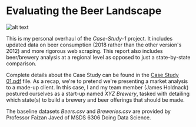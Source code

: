 # Evaluating the Beer Landscape

![alt text](http://www.shangri-la.com/uploadedImages/Shangri-la_Hotels/Hangzhou,_Midtown_Shangri-La/dining/restaurants/midtown-brewery/SHHZ_midtownbrewery-720x283.jpg?width=720&height=283&mode=crop&quality=80)

This is my personal overhaul of the *Case-Study-1* project.  It includes updated data on beer consumption (2018 rather than the other version's 2012) and more rigorous web scraping.  This report also includes beer/brewery analysis at a regional level as opposed to just a state-by-state comparison.

Complete details about the Case Study can be found in the [Case Study 01.pdf](https://github.com/rhaz96/Beer-Case-Study/blob/master/Case%20Study%2001.pdf) file.  As a recap, we're to pretend we're presenting a market analysis to a made-up client.  In this case, I and my team member (James Holdnack) postured ourselves as a start-up named *XYZ Brewery*, tasked with detailing which state(s) to build a brewery and beer offerings that should be made.

The baseline datasets *Beers.csv* and *Breweries.csv* are provided by Professor Faizan Javed of MSDS 6306 Doing Data Science.
